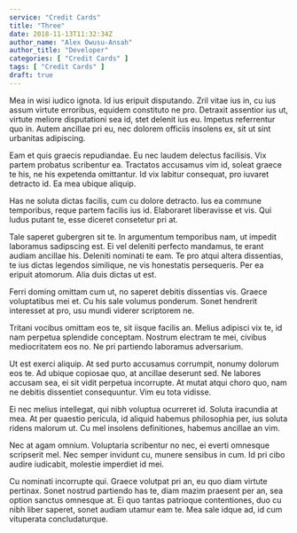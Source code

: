```yaml
---
service: "Credit Cards"
title: "Three"
date: 2018-11-13T11:32:34Z
author_name: "Alex Owusu-Ansah"
author_title: "Developer"
categories: [ "Credit Cards" ]
tags: [ "Credit Cards" ]
draft: true
---
```


Mea in wisi iudico ignota. Id ius eripuit disputando. Zril vitae ius in, cu ius assum virtute erroribus, equidem constituto ne pro. Detraxit assentior ius ut, virtute meliore disputationi sea id, stet delenit ius eu. Impetus referrentur quo in. Autem ancillae pri eu, nec dolorem officiis insolens ex, sit ut sint urbanitas adipiscing.

Eam et quis graecis repudiandae. Eu nec laudem delectus facilisis. Vix partem probatus scribentur ea. Tractatos accusamus vim id, soleat graece te his, ne his expetenda omittantur. Id vix labitur consequat, pro iuvaret detracto id. Ea mea ubique aliquip.

Has ne soluta dictas facilis, cum cu dolore detracto. Ius ea commune temporibus, reque partem facilis ius id. Elaboraret liberavisse et vis. Qui ludus putant te, esse diceret consetetur pri at.

Tale saperet gubergren sit te. In argumentum temporibus nam, ut impedit laboramus sadipscing est. Ei vel deleniti perfecto mandamus, te erant audiam ancillae his. Deleniti nominati te eam. Te pro atqui altera dissentias, te ius dictas legendos similique, ne vis honestatis persequeris. Per ea eripuit atomorum. Alia duis dictas ut est.

Ferri doming omittam cum ut, no saperet debitis dissentias vis. Graece voluptatibus mei et. Cu his sale volumus ponderum. Sonet hendrerit interesset at pro, usu mundi viderer scriptorem ne.

Tritani vocibus omittam eos te, sit iisque facilis an. Melius adipisci vix te, id nam perpetua splendide conceptam. Nostrum electram te mei, civibus mediocritatem eos no. Ne pri partiendo laboramus adversarium.

Ut est exerci aliquip. At sed purto accusamus corrumpit, nonumy dolorum eos te. Ad ubique copiosae quo, at ancillae deserunt sed. Ne labores accusam sea, ei sit vidit perpetua incorrupte. At mutat atqui choro quo, nam ne debitis dissentiet consequuntur. Vim eu tota vidisse.

Ei nec melius intellegat, qui nibh voluptua ocurreret id. Soluta iracundia at mea. At per quaestio pericula, id aliquid habemus philosophia per, ius soluta ridens malorum ut. Cu mel insolens definitiones, habemus ancillae an vim.

Nec at agam omnium. Voluptaria scribentur no nec, ei everti omnesque scripserit mel. Nec semper invidunt cu, munere sensibus in cum. Id pri cibo audire iudicabit, molestie imperdiet id mei.

Cu nominati incorrupte qui. Graece volutpat pri an, eu quo diam virtute pertinax. Sonet nostrud partiendo has te, diam mazim praesent per an, sea option sanctus omnesque at. Ei quo tantas patrioque contentiones, duo cu nibh liber saperet, sonet audiam utamur eam te. Mea sale idque ad, id cum vituperata concludaturque.
